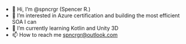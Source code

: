 - 👋 Hi, I’m @spncrgr (Spencer R.)
- 👀 I’m interested in Azure certification and building the most efficient SOA I can
- 🌱 I’m currently learning Kotlin and Unity 3D
- 📫 How to reach me spncrgr@outlook.com

<!---
spncrgr/spncrgr is a ✨ special ✨ repository because its `README.md` (this file) appears on your GitHub profile.
You can click the Preview link to take a look at your changes.
--->
